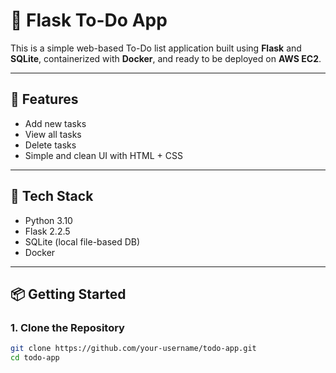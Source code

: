 # 📝 Flask To-Do App

This is a simple web-based To-Do list application built using **Flask** and **SQLite**, containerized with **Docker**, and ready to be deployed on **AWS EC2**.

---

## 🚀 Features

- Add new tasks
- View all tasks
- Delete tasks
- Simple and clean UI with HTML + CSS

---

## 🧰 Tech Stack

- Python 3.10
- Flask 2.2.5
- SQLite (local file-based DB)
- Docker

---

## 📦 Getting Started

### 1. Clone the Repository

```bash
git clone https://github.com/your-username/todo-app.git
cd todo-app
